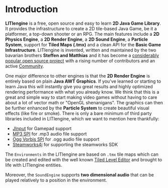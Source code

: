 # Introduction

**LITIengine** is a free, open source and easy to learn **2D Java Game Library**. It provides the infrastructure to create a 2D tile-based Java Game, be it a platformer, a top-down shooter or an RPG. The main features include a **2D Physics Engine**, a **2D Render Engine**, a **2D Sound Engine**, a **Particle System**, support for **Tiled Maps \(.tmx\)** and a clean API for the **Basic Game Infrastructure**. LITIengine is invented, written and maintained by the two bavarian brothers **Steffen and Matthias** and it has become a [considerably popular open source project](https://github.com/gurkenlabs/litiengine) with a rising number of contributors and an active [Community](https://forum.litiengine.com/).

One major difference to other engines is that the **2D Render Engine** is entirely based on plain **Java AWT Graphics**. If you've learned or starting to learn Java this will instantly give you great results and highly optimized rendering performance with what you already know. We think that this is a great and simple way to start making video games without having to care about a lot of vector math or "OpenGL shenanigans". The graphics can then be further enhanced by the **Particle System** to create beautiful visual effects \(like fire or smoke\). There is only a bare minimum of third party libraries included in LITIengine, which we want to mention here thankfully:

* [JInput](https://github.com/jinput/jinput) for Gamepad support
* [MP3 SPI](http://www.javazoom.net/mp3spi/mp3spi.html) for .mp3 audio file support
* [Ogg Vorbis SPI](http://www.javazoom.net/vorbisspi/vorbisspi.html) for .ogg audio file support
* [Steamworks4j](https://github.com/code-disaster/steamworks4j) for supporting the steamworks SDK

The `Environments` in the LITIengine are based on `.tmx` tile maps which can be created and edited with the well known [Tiled Level Editor](https://www.mapeditor.org/) and brought to life with LITIengine entities.

Moreover, the `SoundEngine` supports **two dimensional audio** that can be played relatively to a position in the environment.

